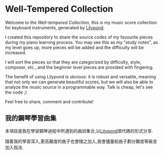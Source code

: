 # Well-Tempered Collection

Welcome to the _Well-tempered Collection_, this is my music score collection for keyboard instruments, generated by [Lilypond](https://lilypond.org/).

I created this repository to share the source codes of my favourite pieces during my piano learning process. You may see this as my "study notes", as my level goes up, more pieces will be added and the difficulty will be increased.

I will sort the pieces so that they are categorized by difficulty, style, composer, etc., and the beginner level pieces are provided with fingering.

The benefit of using Lilypond is obvious: it is robust and versatile, meaning that not only we can generate beautiful scores, but we will also be able to analyze the music source in a programmable way. Talk is cheap, let's see the code ;)

Feel free to share, comment and contribute!

## 我的鋼琴學習曲集
本項目是我在學習鋼琴過程中所遇到的曲目集合,以[Lilypond](https://lilypond.org/)源代碼的形式分享.

隨着我的學習深入,更高難度的曲子也會隨之加入,我會儘量給曲子劃分難度等級並加入指法.
